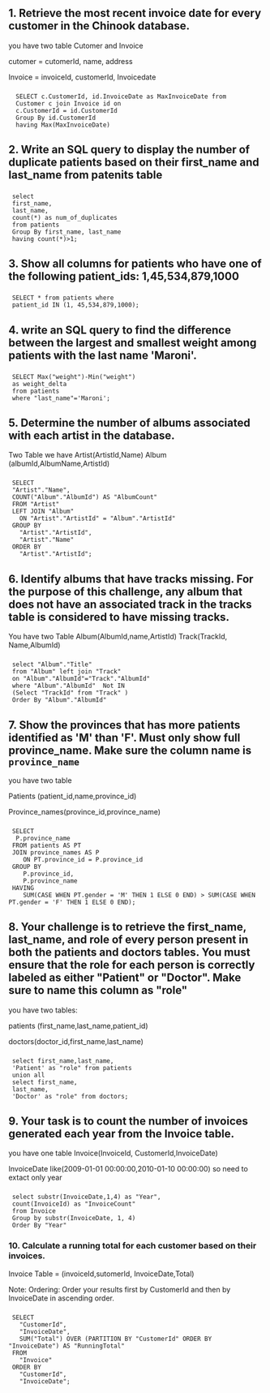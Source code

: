 
 ## 1. Retrieve the most recent invoice date for every customer in the Chinook database.

you have two table Cutomer and Invoice

cutomer =  cutomerId, name, address
 
Invoice  = invoiceId, customerId, Invoicedate

 ###
      SELECT c.CustomerId, id.InvoiceDate as MaxInvoiceDate from 
      Customer c join Invoice id on
      c.CustomerId = id.CustomerId
      Group By id.CustomerId
      having Max(MaxInvoiceDate)
 ###

## 2. Write an SQL query to display the number of duplicate patients based on their first_name and last_name from patenits table

###
     select 
     first_name,
     last_name,
     count(*) as num_of_duplicates
     from patients 
     Group By first_name, last_name
     having count(*)>1;

###
 
## 3. Show all columns for patients who have one of the following patient_ids: 1,45,534,879,1000

###
     SELECT * from patients where 
     patient_id IN (1, 45,534,879,1000);
###

## 4. write an SQL query to find the difference between the largest and smallest weight among patients with the last name 'Maroni'.

###
     SELECT Max("weight")-Min("weight") 
     as weight_delta
     from patients 
     where "last_name"='Maroni';

###

## 5. Determine the number of albums associated with each artist in the database.

Two Table we have Artist(ArtistId,Name) Album (albumId,AlbumName,ArtistId)

###
     SELECT
     "Artist"."Name",
     COUNT("Album"."AlbumId") AS "AlbumCount"
     FROM "Artist"
     LEFT JOIN "Album"
       ON "Artist"."ArtistId" = "Album"."ArtistId"
     GROUP BY
       "Artist"."ArtistId",
       "Artist"."Name"
     ORDER BY
       "Artist"."ArtistId";
###

## 6. Identify albums that have tracks missing. For the purpose of this challenge, any album that does not have an associated track in the tracks table is considered to have missing tracks.

You have two Table 
Album(AlbumId,name,ArtistId) 
Track(TrackId, Name,AlbumId)

###
     select "Album"."Title"
     from "Album" left join "Track"
     on "Album"."AlbumId"="Track"."AlbumId"
     where "Album"."AlbumId"  Not IN 
     (Select "TrackId" from "Track" )
     Order By "Album"."AlbumId"
###


## 7. Show the provinces that has more patients identified as 'M' than 'F'. Must only show full province_name. **Make sure** the column name is `province_name`

you have two table

Patients (patient_id,name,province_id)

Province_names(province_id,province_name)
###

     SELECT
      P.province_name
     FROM patients AS PT
     JOIN province_names AS P
        ON PT.province_id = P.province_id
     GROUP BY
        P.province_id,
        P.province_name
     HAVING
        SUM(CASE WHEN PT.gender = 'M' THEN 1 ELSE 0 END) > SUM(CASE WHEN PT.gender = 'F' THEN 1 ELSE 0 END);
###


## 8. Your challenge is to retrieve the first_name, last_name, and role of every person present in both the patients and doctors tables. You must ensure that the role for each person is correctly labeled as either "Patient" or "Doctor". Make sure to name this column as "role"

you have two tables:

patients (first_name,last_name,patient_id)

doctors(doctor_id,first_name,last_name)

###

     select first_name,last_name,
     'Patient' as "role" from patients
     union all
     select first_name,
     last_name,
     'Doctor' as "role" from doctors; 

###

## 9. Your task is to count the number of invoices generated each year from the Invoice table.
you have one table Invoice(InvoiceId, CustomerId,InvoiceDate)

InvoiceDate like(2009-01-01 00:00:00,2010-01-10 00:00:00) so need to extact only year

###
     select substr(InvoiceDate,1,4) as "Year",
     count(InvoiceId) as "InvoiceCount"
     from Invoice 
     Group by substr(InvoiceDate, 1, 4)
     Order By "Year"
###

### 10. Calculate a running total for each customer based on their invoices.

Invoice Table = (invoiceId,sutomerId, InvoiceDate,Total)

Note: Ordering: Order your results first by CustomerId and then by InvoiceDate in ascending order.

###
     SELECT
       "CustomerId",
       "InvoiceDate",
       SUM("Total") OVER (PARTITION BY "CustomerId" ORDER BY "InvoiceDate") AS "RunningTotal"
     FROM
       "Invoice"
     ORDER BY
       "CustomerId",
       "InvoiceDate";
###
